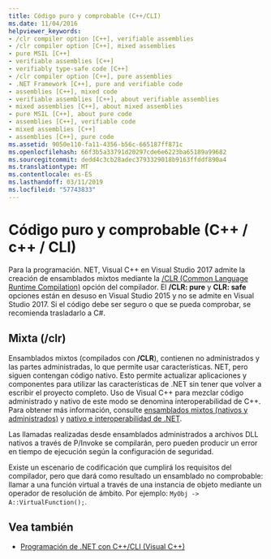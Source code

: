 ```yaml
---
title: Código puro y comprobable (C++/CLI)
ms.date: 11/04/2016
helpviewer_keywords:
- /clr compiler option [C++], verifiable assemblies
- /clr compiler option [C++], mixed assemblies
- pure MSIL [C++]
- verifiable assemblies [C++]
- verifiably type-safe code [C++]
- /clr compiler option [C++], pure assemblies
- .NET Framework [C++], pure and verifiable code
- assemblies [C++], mixed code
- verifiable assemblies [C++], about verifiable assemblies
- mixed assemblies [C++], about mixed assemblies
- pure MSIL [C++], about pure code
- assemblies [C++], verifiable code
- mixed assemblies [C++]
- assemblies [C++], pure code
ms.assetid: 9050e110-fa11-4356-b56c-665187ff871c
ms.openlocfilehash: 66f3b5a33791d20297cde6e6223ba65189a99682
ms.sourcegitcommit: dedd4c3cb28adec3793329018b9163ffddf890a4
ms.translationtype: MT
ms.contentlocale: es-ES
ms.lasthandoff: 03/11/2019
ms.locfileid: "57743833"
---
```

# <a name="pure-and-verifiable-code-ccli"></a>Código puro y comprobable (C++ / c++ / CLI)

Para la programación. NET, Visual C++ en Visual Studio 2017 admite la creación de ensamblados mixtos mediante la [/CLR (Common Language Runtime Compilation)](../build/reference/clr-common-language-runtime-compilation.md) opción del compilador. El **/CLR: pure** y **CLR: safe** opciones están en desuso en Visual Studio 2015 y no se admite en Visual Studio 2017. Si el código debe ser seguro o que se pueda comprobar, se recomienda trasladarlo a C#.

## <a name="mixed-clr"></a>Mixta (/clr)

Ensamblados mixtos (compilados con **/CLR**), contienen no administrados y las partes administradas, lo que permite usar características. NET, pero siguen contengan código nativo. Esto permite actualizar aplicaciones y componentes para utilizar las características de .NET sin tener que volver a escribir el proyecto completo. Uso de Visual C++ para mezclar código administrado y nativo de este modo se denomina interoperabilidad de C++. Para obtener más información, consulte [ensamblados mixtos (nativos y administrados)](../dotnet/mixed-native-and-managed-assemblies.md) y [nativo e interoperabilidad de .NET](../dotnet/native-and-dotnet-interoperability.md).

Las llamadas realizadas desde ensamblados administrados a archivos DLL nativos a través de P/Invoke se compilarán, pero pueden producir un error en tiempo de ejecución según la configuración de seguridad.

Existe un escenario de codificación que cumplirá los requisitos del compilador, pero que dará como resultado un ensamblado no comprobable: llamar a una función virtual a través de una instancia de objeto mediante un operador de resolución de ámbito.  Por ejemplo: `MyObj -> A::VirtualFunction();`.

## <a name="see-also"></a>Vea también

- [Programación de .NET con C++/CLI (Visual C++)](../dotnet/dotnet-programming-with-cpp-cli-visual-cpp.md)

